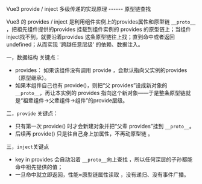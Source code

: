 Vue3 provide / inject 多级传递的实现原理 ------ 原型链查找

Vue3 的 provides  / inject 是利用组件实例上的provides属性和原型链  `__proto__` ，把祖先组件提供的provides 挂载到组件实例的 provides 的原型链上；当组件inject找不到，就要沿着provides 这条原型链往上找；直到命中或者返回undefined；从而实现  '跨越任意层级'  的依赖、数据注入。

一，数据结构 关键点：
- provides： 如果该组件没有调用 provide ，会默认指向父实例的provides （原型继承）。
- 如果本组件自己也有 provide()，则把“父 provides”设成新对象的 `__proto__`，再让本实例的 provides 指向这个新对象——于是整条原型链就是“祖辈组件→父辈组件→组件”的provide层级。

二，`provide` 关键点：
- 只有第一次  provide() 时才会新建对象并把“父辈 provides”挂到 `__proto__`。
- 后续再 provide() 只是往自己身上加属性，不再动原型链 。

三，`inject`关键点
- key in provides 会自动沿着 `__proto__`向上查找 ，所以任何深层的子孙都能命中祖先提供的值；
- 一旦命中就立即返回，性能≈原型链属性读取 ，没有递归、没有事件广播。
